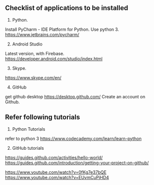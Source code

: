 ## Checklist of applications to be installed

1. Python.

Install PyCharm - IDE Platform for Python. Use python 3. 
https://www.jetbrains.com/pycharm/

2. Android Studio 

Latest version, with Firebase. 
https://developer.android.com/studio/index.html

3. Skype.

https://www.skype.com/en/

4. GitHub

get github desktop https://desktop.github.com/
Create an account on Github. 

## Refer following tutorials

1. Python Tutorials

refer to python 3
https://www.codecademy.com/learn/learn-python

2. GitHub tutorials

https://guides.github.com/activities/hello-world/
https://guides.github.com/introduction/getting-your-project-on-github/

https://www.youtube.com/watch?v=0fKg7e37bQE
https://www.youtube.com/watch?v=EUvmCuPjHD4


